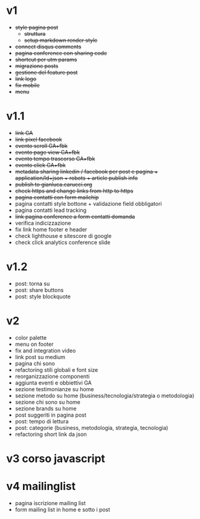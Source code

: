 # v1

- ~~style pagina post~~
  - ~~struttura~~
  - ~~setup markdown render style~~
- ~~connect disqus comments~~
- ~~pagina conference con sharing code~~
- ~~shortcut per utm params~~
- ~~migrazione posts~~
- ~~gestione del feature post~~
- ~~link logo~~
- ~~fix mobile~~
- ~~menu~~

# v1.1

- ~~link GA~~
- ~~link pixel facebook~~
- ~~evento scroll GA+fbk~~
- ~~evento page view GA+fbk~~
- ~~evento tempo trascorso GA+fbk~~
- ~~evento click GA+fbk~~
- ~~metadata sharing linkedin / facebook per post e pagina + application/ld+json + robots + article publish info~~
- ~~publish to gianluca.carucci.org~~
- ~~check https and change links from http to https~~
- ~~pagina contatti con form mailchip~~
- pagina contatti style bottone + validazione field obbligatori
- pagina contatti lead tracking
- ~~link pagina conference a form contatti domanda~~
- verifica indicizzazione
- fix link home footer e header
- check lighthouse e sitescore di google
- check click analytics conference slide

# v1.2

- post: torna su
- post: share buttons
- post: style blockquote

# v2

- color palette
- menu on footer
- fix and integration video
- link post su medium
- pagina chi sono
- refactoring stili globali e font size
- reorganizzazione componenti
- aggiunta eventi e obbiettivi GA
- sezione testimonianze su home
- sezione metodo su home (business/tecnologia/strategia o metodologia)
- sezione chi sono su home
- sezione brands su home
- post suggeriti in pagina post
- post: tempo di lettura
- post: categorie (business, metodologia, strategia, tecnologia)
- refactoring short link da json

# v3 corso javascript

# v4 mailinglist

- pagina iscrizione mailing list
- form mailing list in home e sotto i post
